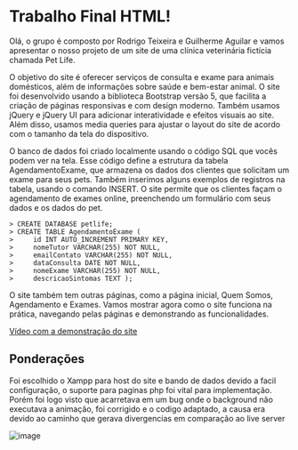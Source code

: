 ﻿# Trabalho Final HTML!

Olá, o grupo é composto por Rodrigo Teixeira e Guilherme Aguilar e vamos apresentar o nosso projeto de um site de uma clínica veterinária fictícia chamada Pet Life.

O objetivo do site é oferecer serviços de consulta e exame para animais domésticos, além de informações sobre saúde e bem-estar animal. O site foi desenvolvido usando a biblioteca Bootstrap versão 5, que facilita a criação de páginas responsivas e com design moderno. Também usamos jQuery e jQuery UI para adicionar interatividade e efeitos visuais ao site. Além disso, usamos media queries para ajustar o layout do site de acordo com o tamanho da tela do dispositivo. 

O banco de dados foi criado localmente usando o código SQL que vocês podem ver na tela. Esse código define a estrutura da tabela AgendamentoExame, que armazena os dados dos clientes que solicitam um exame para seus pets. Também inserimos alguns exemplos de registros na tabela, usando o comando INSERT. O site permite que os clientes façam o agendamento de exames online, preenchendo um formulário com seus dados e os dados do pet. 

    > CREATE DATABASE petlife; 
    > CREATE TABLE AgendamentoExame (
    >     id INT AUTO_INCREMENT PRIMARY KEY,
    >     nomeTutor VARCHAR(255) NOT NULL,
    >     emailContato VARCHAR(255) NOT NULL,
    >     dataConsulta DATE NOT NULL,
    >     nomeExame VARCHAR(255) NOT NULL,
    >     descricaoSintomas TEXT );


O site também tem outras páginas, como a página inicial, Quem Somos, Agendamento e Exames. Vamos mostrar agora como o site funciona na prática, navegando pelas páginas e demonstrando as funcionalidades.

[Vídeo com a demonstração do site](https://youtu.be/DWheZ0iQwv0)


## Ponderações

Foi escolhido o Xampp para host do site e bando de dados devido a facil configuração, o suporte para paginas php foi vital para implementação. Porém foi logo visto que acarretava em um bug onde o background não executava a animação, foi corrigido e o codigo adaptado, a causa era devido ao caminho que gerava divergencias em comparação ao live server

![image](https://github.com/Rodrigo-sky/Projeto_HTML/assets/78660249/dd167cad-4c50-4d88-841e-bd11b0979a66)
